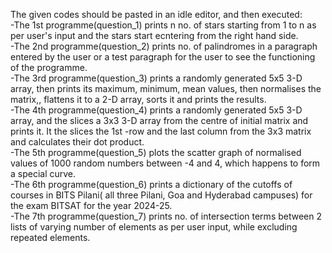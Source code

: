 The given codes should be pasted in an idle editor, and then executed: </br>
-The 1st programme(question_1) prints n no. of stars starting from 1 to n as per user's input and the stars start ecntering from the right hand side.</br>
-The 2nd programme(question_2) prints no. of palindromes in a paragraph entered by the user or a test paragraph for the user to see the functioning of the programme.</br>
-The 3rd programme(question_3) prints a randomly generated 5x5 3-D array, then prints its maximum, minimum, mean values, then normalises the matrix,, flattens it to a 2-D array, sorts it and prints the results.</br>
-The 4th programme(question_4) prints a randomly generated 5x5 3-D array, and the slices a 3x3 3-D array from the centre of initial matrix and prints it. It the slices the 1st -row and the last column from the 3x3 matrix and calculates their dot product.</br>
-The 5th programme(question_5) plots the scatter graph of normalised values of 1000 random numbers between -4 and 4, which happens to form a special curve.</br>
-The 6th programme(question_6) prints a dictionary of the cutoffs of  courses in BITS Pilani( all three Pilani, Goa and Hyderabad campuses) for the exam BITSAT for the year 2024-25.</br>
-The 7th programme(question_7) prints no. of intersection terms between 2 lists of varying number of elements as per user input, while excluding repeated elements.
